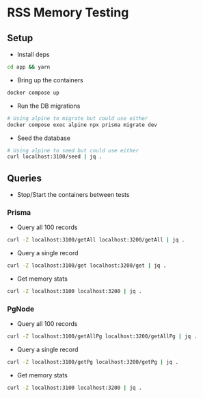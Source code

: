 # RSS Memory Testing

## Setup
- Install deps
```sh
cd app && yarn
```

- Bring up the containers
```sh
docker compose up
```

- Run the DB migrations
```sh
# Using alpine to migrate but could use either
docker compose exec alpine npx prisma migrate dev
```

- Seed the database
```sh
# Using alpine to seed but could use either
curl localhost:3100/seed | jq .
```

## Queries
- Stop/Start the containers between tests

### Prisma
- Query all 100 records
```sh
curl -Z localhost:3100/getAll localhost:3200/getAll | jq .
```

- Query a single record
```sh
curl -Z localhost:3100/get localhost:3200/get | jq .
```

- Get memory stats
```sh
curl -Z localhost:3100 localhost:3200 | jq .
```


### PgNode
- Query all 100 records
```sh
curl -Z localhost:3100/getAllPg localhost:3200/getAllPg | jq .
```

- Query a single record
```sh
curl -Z localhost:3100/getPg localhost:3200/getPg | jq .
```

- Get memory stats
```sh
curl -Z localhost:3100 localhost:3200 | jq .
```


